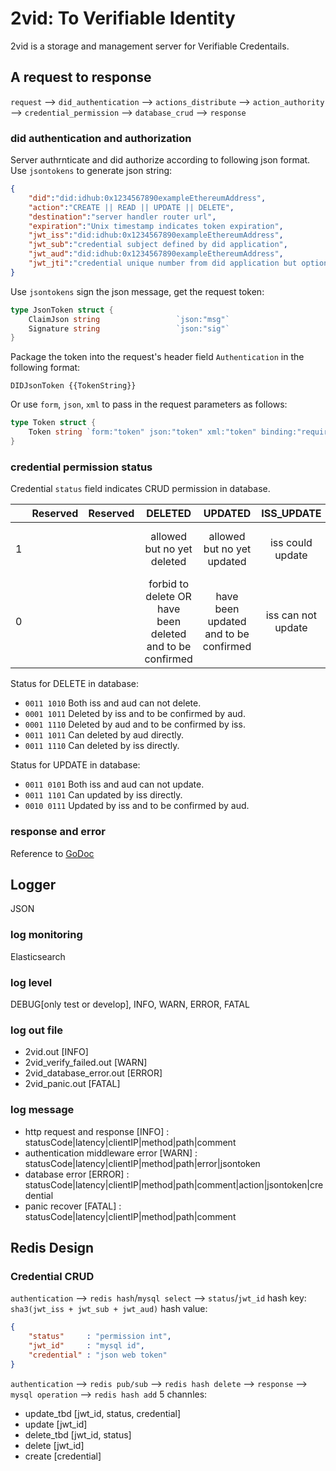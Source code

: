 # 2vid: To Verifiable Identity
2vid is a storage and management server for Verifiable Credentails.

## A request to response

`request` --> `did_authentication` --> `actions_distribute` --> `action_authority` --> `credential_permission` --> `database_crud` --> `response`

### did authentication and authorization
Server authrnticate and did authorize according to following json format.
Use `jsontokens` to generate json string:
```json
{
	"did":"did:idhub:0x1234567890exampleEthereumAddress",
	"action":"CREATE || READ || UPDATE || DELETE",
	"destination":"server handler router url",
	"expiration":"Unix timestamp indicates token expiration",
	"jwt_iss":"did:idhub:0x1234567890exampleEthereumAddress",
	"jwt_sub":"credential subject defined by did application",
	"jwt_aud":"did:idhub:0x1234567890exampleEthereumAddress",
	"jwt_jti":"credential unique number from did application but optional"
}
```
Use `jsontokens` sign the json message, get the request token:
```go
type JsonToken struct {
	ClaimJson string                 `json:"msg"`
	Signature string                 `json:"sig"`
}
```
Package the token into the request's header field `Authentication` in the following format:
```
DIDJsonToken {{TokenString}}
```
Or use `form`, `json`, `xml` to pass in the request parameters as follows:
```go
type Token struct {
	Token string `form:"token" json:"token" xml:"token" binding:"required"`
}
```

### credential permission status
Credential `status` field indicates CRUD permission in database.

|     |Reserved|Reserved|DELETED|UPDATED|ISS_UPDATE|ISS_DELETE|AUD_UPDATE|AUD_DELETE|
|:--------:|:--------:|:--------:|:--------:|:--------:|:--------:|:--------:|:--------:|:--------:|
|1|||allowed but no yet deleted|allowed but no yet updated|iss could update|iss could delete OR confirm deleted|update need aud agree|aud could delete OR confirm deleted|
|0|||forbid to delete OR have been deleted and to be confirmed|have been updated and to be confirmed|iss can not update|iss can not delete OR have been deleted|update don't need aud agree|aud can not delete OR have been deleted||


Status for DELETE in database:
* `0011 1010` Both iss and aud can not delete.
* `0001 1011` Deleted by iss and to be confirmed by aud.
* `0001 1110` Deleted by aud and to be confirmed by iss.
* `0011 1011` Can deleted by aud directly.
* `0011 1110` Can deleted by iss directly.

Status for UPDATE in database:
* `0011 0101` Both iss and aud can not update.
* `0011 1101` Can updated by iss directly.
* `0010 0111` Updated by iss and  to be confirmed by aud.

### response and error
Reference to [GoDoc](https://godoc.org/github.com/idhubnetwork/2vid/handlers)

## Logger

JSON

### log monitoring

Elasticsearch

### log level

DEBUG[only test or develop], INFO, WARN, ERROR, FATAL

### log out file

* 2vid.out [INFO]
* 2vid_verify_failed.out [WARN]
* 2vid_database_error.out [ERROR]
* 2vid_panic.out [FATAL]

### log message

* http request and response [INFO] : statusCode|latency|clientIP|method|path|comment
* authentication middleware error [WARN] : statusCode|latency|clientIP|method|path|error|jsontoken
* database error [ERROR] : statusCode|latency|clientIP|method|path|comment|action|jsontoken|credential
* panic recover [FATAL] : statusCode|latency|clientIP|method|path|comment

## Redis Design

### Credential CRUD

`authentication` --> `redis hash`/`mysql select` --> `status`/`jwt_id`
hash key:
`sha3(jwt_iss + jwt_sub + jwt_aud)`
hash value:
```json
{
	"status"     : "permission int",
	"jwt_id"     : "mysql id",
	"credential" : "json web token"
}
```

`authentication` --> `redis pub/sub` --> `redis hash delete` --> `response` --> `mysql operation` --> `redis hash add`
5 channles:
* update_tbd [jwt_id, status, credential]
* update     [jwt_id]
* delete_tbd [jwt_id, status]
* delete     [jwt_id]
* create     [credential]